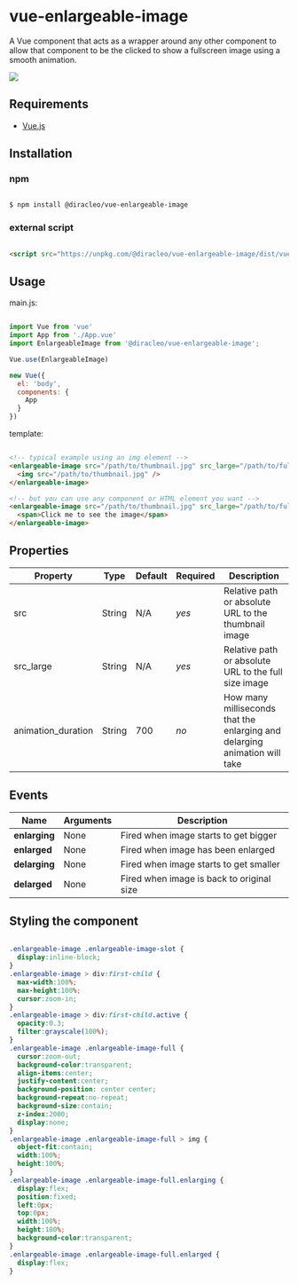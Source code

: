 # vue-enlargeable-image

A Vue component that acts as a wrapper around any other component to allow that component to be the clicked to show a fullscreen image using a smooth animation.

![](demo.gif)


## Requirements

- [Vue.js](https://github.com/vuejs/vue)

## Installation

### npm

```bash

$ npm install @diracleo/vue-enlargeable-image

```

### external script

```html

<script src="https://unpkg.com/@diracleo/vue-enlargeable-image/dist/vue-enlargeable-image.min.js"></script>

```

## Usage

main.js:

```javascript

import Vue from 'vue'
import App from './App.vue'
import EnlargeableImage from '@diracleo/vue-enlargeable-image';

Vue.use(EnlargeableImage)

new Vue({
  el: 'body',
  components: {
    App
  }
})

```

template:

```html

<!-- typical example using an img element -->
<enlargeable-image src="/path/to/thumbnail.jpg" src_large="/path/to/fullsize.jpg" animation_duration="700">
  <img src="/path/to/thumbnail.jpg" />
</enlargeable-image>

<!-- but you can use any component or HTML element you want -->
<enlargeable-image src="/path/to/thumbnail.jpg" src_large="/path/to/fullsize.jpg" animation_duration="700">
  <span>Click me to see the image</span>
</enlargeable-image>

```

## Properties

| Property           | Type        | Default           | Required | Description                              |
| ------------------ | ----------- | ----------------- | -------- | ---------------------------------------- |
| src                | String      | N/A               | *yes*    | Relative path or absolute URL to the thumbnail image                       |
| src_large          | String      | N/A               | *yes*    | Relative path or absolute URL to the full size image                       |
| animation_duration | String      | 700               | *no*     | How many milliseconds that the enlarging and delarging animation will take |


## Events

| Name          | Arguments                                | Description                               |
| ------------- | ---------------------------------------- | ----------------------------------------- |
| **enlarging** | None                                     | Fired when image starts to get bigger     |
| **enlarged**  | None                                     | Fired when image has been enlarged        |
| **delarging** | None                                     | Fired when image starts to get smaller    | 
| **delarged**  | None                                     | Fired when image is back to original size |


## Styling the component

```CSS

.enlargeable-image .enlargeable-image-slot {
  display:inline-block;
}
.enlargeable-image > div:first-child {
  max-width:100%;
  max-height:100%;
  cursor:zoom-in;
}
.enlargeable-image > div:first-child.active {
  opacity:0.3;
  filter:grayscale(100%);
}
.enlargeable-image .enlargeable-image-full {
  cursor:zoom-out;
  background-color:transparent;
  align-items:center;
  justify-content:center;
  background-position: center center;
  background-repeat:no-repeat;
  background-size:contain;
  z-index:2000;
  display:none;
}
.enlargeable-image .enlargeable-image-full > img {
  object-fit:contain;
  width:100%;
  height:100%;
}
.enlargeable-image .enlargeable-image-full.enlarging {
  display:flex;
  position:fixed;
  left:0px;
  top:0px;
  width:100%;
  height:100%;
  background-color:transparent;
}
.enlargeable-image .enlargeable-image-full.enlarged {
  display:flex;
}

```